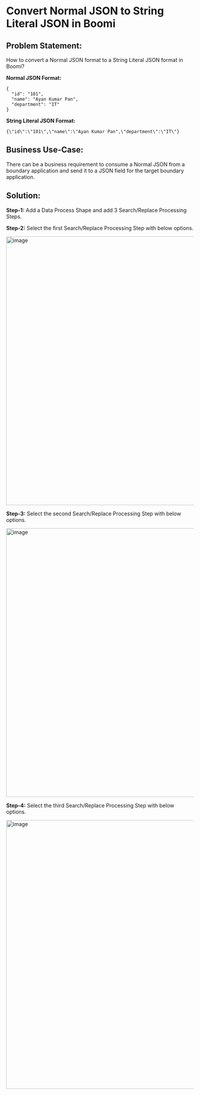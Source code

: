 # Convert Normal JSON to String Literal JSON in Boomi

## Problem Statement: 
How to convert a Normal JSON format to a String Literal JSON format in Boomi?

**Normal JSON Format:**
```
{
  "id": "101",
  "name": "Ayan Kumar Pan",
  "department": "IT"
}
```

**String Literal JSON Format:**

```
{\"id\":\"101\",\"name\":\"Ayan Kumar Pan",\"department\":\"IT\"}
```

## Business Use-Case: 
There can be a business requirement to consume a Normal JSON from a boundary application and send it to a JSON field for the target boundary application.

## Solution:
**Step-1:** Add a Data Process Shape and add 3 Search/Replace Processing Steps.

**Step-2:** Select the first Search/Replace Processing Step with below options.

<img width="721" alt="image" src="https://github.com/user-attachments/assets/a0de7677-f314-4246-a48a-6fe200203abf" />

**Step-3:** Select the second Search/Replace Processing Step with below options.

<img width="721" alt="image" src="https://github.com/user-attachments/assets/965422e4-f594-4998-bf82-d221341eb9a7" />

**Step-4:** Select the third Search/Replace Processing Step with below options.

<img width="721" alt="image" src="https://github.com/user-attachments/assets/6e59e963-8ac7-4aa4-8f95-cbc75d49f334" />

